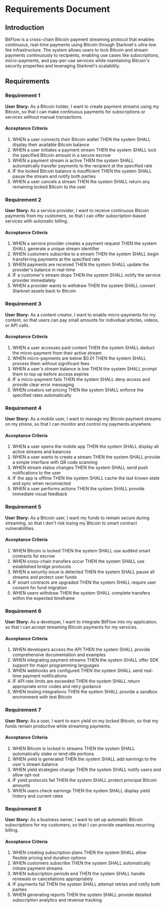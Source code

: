 # Requirements Document

## Introduction

BitFlow is a cross-chain Bitcoin payment streaming protocol that enables continuous, real-time payments using Bitcoin through Starknet's ultra-low fee infrastructure. The system allows users to lock Bitcoin and stream payments continuously to recipients, enabling use cases like subscriptions, micro-payments, and pay-per-use services while maintaining Bitcoin's security properties and leveraging Starknet's scalability.

## Requirements

### Requirement 1

**User Story:** As a Bitcoin holder, I want to create payment streams using my Bitcoin, so that I can make continuous payments for subscriptions or services without manual transactions.

#### Acceptance Criteria

1. WHEN a user connects their Bitcoin wallet THEN the system SHALL display their available Bitcoin balance
2. WHEN a user initiates a payment stream THEN the system SHALL lock the specified Bitcoin amount in a secure escrow
3. WHEN a payment stream is active THEN the system SHALL automatically transfer payments to the recipient at the specified rate
4. IF the locked Bitcoin balance is insufficient THEN the system SHALL pause the stream and notify both parties
5. WHEN a user cancels a stream THEN the system SHALL return any remaining locked Bitcoin to the user

### Requirement 2

**User Story:** As a service provider, I want to receive continuous Bitcoin payments from my customers, so that I can offer subscription-based services with automatic billing.

#### Acceptance Criteria

1. WHEN a service provider creates a payment request THEN the system SHALL generate a unique stream identifier
2. WHEN customers subscribe to a stream THEN the system SHALL begin transferring payments at the specified rate
3. WHEN payments are received THEN the system SHALL update the provider's balance in real-time
4. IF a customer's stream stops THEN the system SHALL notify the service provider immediately
5. WHEN a provider wants to withdraw THEN the system SHALL convert Starknet assets back to Bitcoin

### Requirement 3

**User Story:** As a content creator, I want to enable micro-payments for my content, so that users can pay small amounts for individual articles, videos, or API calls.

#### Acceptance Criteria

1. WHEN a user accesses paid content THEN the system SHALL deduct the micro-payment from their active stream
2. WHEN micro-payments are below $0.01 THEN the system SHALL process them without significant fees
3. WHEN a user's stream balance is low THEN the system SHALL prompt them to top up before access expires
4. IF a micro-payment fails THEN the system SHALL deny access and provide clear error messaging
5. WHEN creators set pricing THEN the system SHALL enforce the specified rates automatically

### Requirement 4

**User Story:** As a mobile user, I want to manage my Bitcoin payment streams on my phone, so that I can monitor and control my payments anywhere.

#### Acceptance Criteria

1. WHEN a user opens the mobile app THEN the system SHALL display all active streams and balances
2. WHEN a user wants to create a stream THEN the system SHALL provide a simple interface with QR code scanning
3. WHEN stream status changes THEN the system SHALL send push notifications to the user
4. IF the app is offline THEN the system SHALL cache the last known state and sync when reconnected
5. WHEN a user performs actions THEN the system SHALL provide immediate visual feedback

### Requirement 5

**User Story:** As a Bitcoin user, I want my funds to remain secure during streaming, so that I don't risk losing my Bitcoin to smart contract vulnerabilities.

#### Acceptance Criteria

1. WHEN Bitcoin is locked THEN the system SHALL use audited smart contracts for escrow
2. WHEN cross-chain transfers occur THEN the system SHALL use established bridge protocols
3. WHEN a security issue is detected THEN the system SHALL pause all streams and protect user funds
4. IF smart contracts are upgraded THEN the system SHALL require user consent for fund migration
5. WHEN users withdraw THEN the system SHALL complete transfers within the expected timeframe

### Requirement 6

**User Story:** As a developer, I want to integrate BitFlow into my application, so that I can accept streaming Bitcoin payments for my services.

#### Acceptance Criteria

1. WHEN developers access the API THEN the system SHALL provide comprehensive documentation and examples
2. WHEN integrating payment streams THEN the system SHALL offer SDK support for major programming languages
3. WHEN webhooks are configured THEN the system SHALL send real-time payment notifications
4. IF API rate limits are exceeded THEN the system SHALL return appropriate error codes and retry guidance
5. WHEN testing integrations THEN the system SHALL provide a sandbox environment with test Bitcoin

### Requirement 7

**User Story:** As a user, I want to earn yield on my locked Bitcoin, so that my funds remain productive while streaming payments.

#### Acceptance Criteria

1. WHEN Bitcoin is locked in streams THEN the system SHALL automatically stake or lend idle portions
2. WHEN yield is generated THEN the system SHALL add earnings to the user's stream balance
3. WHEN yield strategies change THEN the system SHALL notify users and allow opt-out
4. IF yield protocols fail THEN the system SHALL protect principal Bitcoin amounts
5. WHEN users check earnings THEN the system SHALL display yield history and current rates

### Requirement 8

**User Story:** As a business owner, I want to set up automatic Bitcoin subscriptions for my customers, so that I can provide seamless recurring billing.

#### Acceptance Criteria

1. WHEN creating subscription plans THEN the system SHALL allow flexible pricing and duration options
2. WHEN customers subscribe THEN the system SHALL automatically initiate payment streams
3. WHEN subscription periods end THEN the system SHALL handle renewals or cancellations appropriately
4. IF payments fail THEN the system SHALL attempt retries and notify both parties
5. WHEN generating reports THEN the system SHALL provide detailed subscription analytics and revenue tracking